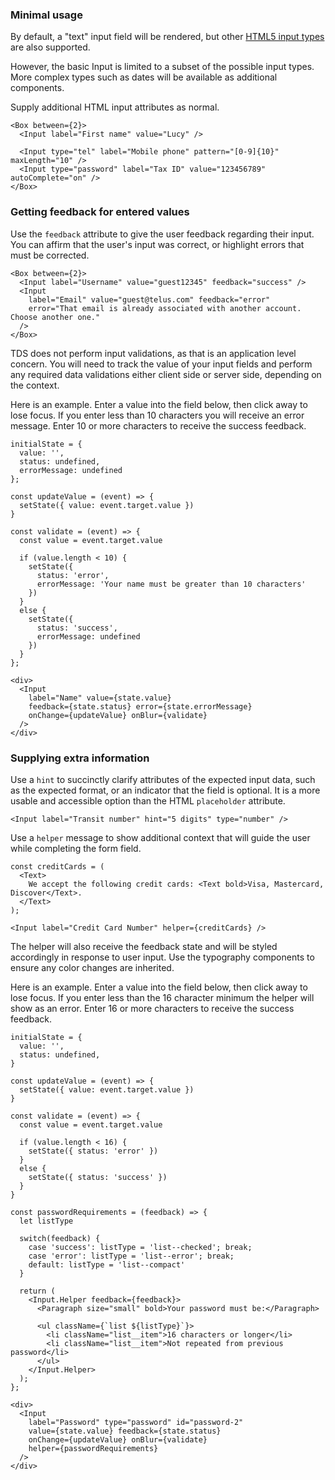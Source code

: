 ### Minimal usage

By default, a "text" input field will be rendered, but other
[HTML5 input types](https://developer.mozilla.org/en-US/docs/Web/HTML/Element/input#Form_%3Cinput%3E_types)
are also supported.

However, the basic Input is limited to a subset of the possible input types. More complex types such as dates
will be available as additional components.

Supply additional HTML input attributes as normal.

```
<Box between={2}>
  <Input label="First name" value="Lucy" />

  <Input type="tel" label="Mobile phone" pattern="[0-9]{10}" maxLength="10" />
  <Input type="password" label="Tax ID" value="123456789" autoComplete="on" />
</Box>
```

### Getting feedback for entered values

Use the `feedback` attribute to give the user feedback regarding their input. You can affirm that the user's input
was correct, or highlight errors that must be corrected.

```
<Box between={2}>
  <Input label="Username" value="guest12345" feedback="success" />
  <Input
    label="Email" value="guest@telus.com" feedback="error"
    error="That email is already associated with another account. Choose another one."
  />
</Box>
```

TDS does not perform input validations, as that is an application level concern. You will need to track the value of your
input fields and perform any required data validations either client side or server side, depending on the context.

Here is an example. Enter a value into the field below, then click away to lose focus. If you enter less than 10
characters you will receive an error message. Enter 10 or more characters to receive the success feedback.

```
initialState = {
  value: '',
  status: undefined,
  errorMessage: undefined
};

const updateValue = (event) => {
  setState({ value: event.target.value })
}

const validate = (event) => {
  const value = event.target.value

  if (value.length < 10) {
    setState({
      status: 'error',
      errorMessage: 'Your name must be greater than 10 characters'
    })
  }
  else {
    setState({
      status: 'success',
      errorMessage: undefined
    })
  }
};

<div>
  <Input
    label="Name" value={state.value}
    feedback={state.status} error={state.errorMessage}
    onChange={updateValue} onBlur={validate}
  />
</div>
```

### Supplying extra information

Use a `hint` to succinctly clarify attributes of the expected input data, such as the expected format, or an indicator 
that the field is optional. It is a more usable and accessible option than the HTML `placeholder` attribute.

```
<Input label="Transit number" hint="5 digits" type="number" />
```

Use a `helper` message to show additional context that will guide the user while completing the form field.

```
const creditCards = (
  <Text>
    We accept the following credit cards: <Text bold>Visa, Mastercard, Discover</Text>.
  </Text>
);

<Input label="Credit Card Number" helper={creditCards} />
```

The helper will also receive the feedback state and will be styled accordingly in response to user input. Use the
typography components to ensure any color changes are inherited.

Here is an example. Enter a value into the field below, then click away to lose focus. If you enter less than the 16
character minimum the helper will show as an error. Enter 16 or more characters to receive the success feedback.

```
initialState = {
  value: '',
  status: undefined,
}

const updateValue = (event) => {
  setState({ value: event.target.value })
}

const validate = (event) => {
  const value = event.target.value

  if (value.length < 16) {
    setState({ status: 'error' })
  }
  else {
    setState({ status: 'success' })
  }
}

const passwordRequirements = (feedback) => {
  let listType

  switch(feedback) {
    case 'success': listType = 'list--checked'; break;
    case 'error': listType = 'list--error'; break;
    default: listType = 'list--compact'
  }

  return (
    <Input.Helper feedback={feedback}>
      <Paragraph size="small" bold>Your password must be:</Paragraph>

      <ul className={`list ${listType}`}>
        <li className="list__item">16 characters or longer</li>
        <li className="list__item">Not repeated from previous password</li>
      </ul>
    </Input.Helper>
  );
};

<div>
  <Input
    label="Password" type="password" id="password-2"
    value={state.value} feedback={state.status}
    onChange={updateValue} onBlur={validate}
    helper={passwordRequirements}
  />
</div>
```
